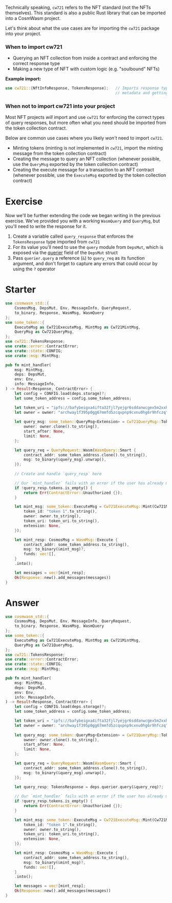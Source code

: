 <!---
Course: 2 
Lesson: 1
Exercise: 4

Title: When to use `cw721`

Storyline placeholder:
>
-->

Technically speaking, `cw721` refers to the NFT standard (not the NFTs themselves). This standard is also a public Rust library that can be imported into a CosmWasm project.

Let's think about what the use cases are for importing the `cw721` package into your project.

### When to import cw721

- Querying an NFT collection from inside a contract and enforcing the correct response type
- Making a new type of NFT with custom logic (e.g. "soulbound" NFTs)

**Example import:**

```rs
use cw721::{NftInfoResponse, TokensResponse};   // Imports response types for querying NFT 
                                                // metadata and getting token ids
```

### When not to import cw721 into your project

Most NFT projects _will_ import and use `cw721` for enforcing the correct types of query responses, but more often what you need should be imported from the token collection contract.

Below are common use cases where you likely _won't_ need to import `cw721`.

- Minting tokens (minting is not implemented in `cw721`, import the minting message from the token collection contract)
- Creating the message to query an NFT collection (whenever possible, use the `QueryMsg` exported by the token collection contract)
- Creating the execute message for a transaction to an NFT contract (whenever possible, use the `ExecuteMsg` exported by the token collection contract)

# Exercise

Now we'll be further extending the code we began writing in the previous exercise. We've provided you with a working `WasmQuery` and `QueryMsg`, but you'll need to write the response for it.

1. Create a variable called `query_response` that enforces the `TokensResponse` type imported from `cw721`
2. For its value you'll need to use the `query` module from `DepsMut`, which is exposed via the [querier](https://docs.rs/cosmwasm-std/latest/cosmwasm_std/struct.DepsMut.html#structfield.querier) field of the `DepsMut` struct
3. Pass `querier.query` a reference (`&`) to `query_req` as its function argument, and don't forget to capture any errors that could occur by using the `?` operator

# Starter

```rs
use cosmwasm_std::{
    CosmosMsg, DepsMut, Env, MessageInfo, QueryRequest, 
    to_binary, Response, WasmMsg, WasmQuery
};
use some_token::{
    ExecuteMsg as Cw721ExecuteMsg, MintMsg as Cw721MintMsg,
    QueryMsg as Cw721QueryMsg,
};
use cw721::TokensResponse;
use crate::error::ContractError;
use crate::state::CONFIG;
use crate::msg::MintMsg;

pub fn mint_handler(
    msg: MintMsg,
    deps: DepsMut,
    env: Env,
    info: MessageInfo,
) -> Result<Response, ContractError> {
    let config = CONFIG.load(deps.storage)?;
    let some_token_address = config.some_token_address;

    let token_uri = "ipfs://bafybeigxa4ifta32fjl7yejgr6sddanwcgex5m2xxhatjzpms4iwh5bcvm/ascended.json";
    let owner = owner: "archway1f395p0gg67mmfd5zcqvpnp9cxnu0hg6r9hfczq";
    
    let query_msg: some_token::QueryMsg<Extension> = Cw721QueryMsg::Tokens {
        owner: owner.clone().to_string(),
        start_after: None,
        limit: None,
    };

    let query_req = QueryRequest::Wasm(WasmQuery::Smart {
        contract_addr: some_token_address.clone().to_string(),
        msg: to_binary(&query_msg).unwrap(),
    });
    
    // Create and handle `query_resp` here

    // Our `mint_handler` fails with an error if the user has already minted
    if !query_resp.tokens.is_empty() {
        return Err(ContractError::Unauthorized {});
    }

    let mint_msg: some_token::ExecuteMsg = Cw721ExecuteMsg::Mint(Cw721MintMsg {
        token_id: "token 1".to_string(),
        owner: owner.to_string(),
        token_uri: token_uri.to_string(),
        extension: None,
    });

    let mint_resp: CosmosMsg = WasmMsg::Execute {
        contract_addr: some_token_address.to_string(),
        msg: to_binary(&mint_msg)?,
        funds: vec![],
    }
    .into();

    let messages = vec![mint_resp];
    Ok(Response::new().add_messages(messages))
}
```

# Answer

```rs
use cosmwasm_std::{
    CosmosMsg, DepsMut, Env, MessageInfo, QueryRequest, 
    to_binary, Response, WasmMsg, WasmQuery
};
use some_token::{
    ExecuteMsg as Cw721ExecuteMsg, MintMsg as Cw721MintMsg,
    QueryMsg as Cw721QueryMsg,
};
use cw721::TokensResponse;
use crate::error::ContractError;
use crate::state::CONFIG;
use crate::msg::MintMsg;

pub fn mint_handler(
    msg: MintMsg,
    deps: DepsMut,
    env: Env,
    info: MessageInfo,
) -> Result<Response, ContractError> {
    let config = CONFIG.load(deps.storage)?;
    let some_token_address = config.some_token_address;

    let token_uri = "ipfs://bafybeigxa4ifta32fjl7yejgr6sddanwcgex5m2xxhatjzpms4iwh5bcvm/ascended.json";
    let owner = owner: "archway1f395p0gg67mmfd5zcqvpnp9cxnu0hg6r9hfczq";
    
    let query_msg: some_token::QueryMsg<Extension> = Cw721QueryMsg::Tokens {
        owner: owner.clone().to_string(),
        start_after: None,
        limit: None,
    };

    let query_req = QueryRequest::Wasm(WasmQuery::Smart {
        contract_addr: some_token_address.clone().to_string(),
        msg: to_binary(&query_msg).unwrap(),
    });
    
    let query_resp: TokensResponse = deps.querier.query(&query_req)?;

    // Our `mint_handler` fails with an error if the user has already minted
    if !query_resp.tokens.is_empty() {
        return Err(ContractError::Unauthorized {});
    }

    let mint_msg: some_token::ExecuteMsg = Cw721ExecuteMsg::Mint(Cw721MintMsg {
        token_id: "token 1".to_string(),
        owner: owner.to_string(),
        token_uri: token_uri.to_string(),
        extension: None,
    });

    let mint_resp: CosmosMsg = WasmMsg::Execute {
        contract_addr: some_token_address.to_string(),
        msg: to_binary(&mint_msg)?,
        funds: vec![],
    }
    .into();

    let messages = vec![mint_resp];
    Ok(Response::new().add_messages(messages))
}
```